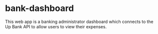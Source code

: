# bank-dashboard
This web app is a banking administrator dashboard which connects to the Up Bank API to allow users to view their expenses.
